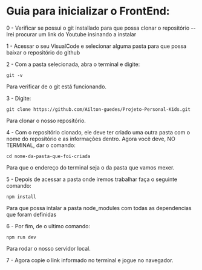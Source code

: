 # Guia para inicializar o FrontEnd:

0 - Verificar se possui o git installado para que possa clonar o repositório
-- Irei procurar um link do Youtube insinando a instalar


1 - Acessar o seu VisualCode e selecionar alguma pasta para que possa baixar o repositório do github

2 - Com a pasta selecionada, abra o terminal e digite:
```
git -v
```
Para verificar de o git está funcionando.

3 - Digite:
```
git clone https://github.com/Ailton-guedes/Projeto-Personal-Kids.git
```
Para clonar o nosso repositório.

4 - Com o repositório clonado, ele deve ter criado uma outra pasta com o nome do repositório e as informações dentro. Agora você deve, NO TERMINAL, dar o comando:
```
cd nome-da-pasta-que-foi-criada
```
Para que o endereço do terminal seja o da pasta que vamos mexer.

5 - Depois de acessar a pasta onde iremos trabalhar faça o seguinte comando:
```
npm install
```
Para que possa intalar a pasta node_modules com todas as dependencias que foram definidas

6 - Por fim, de o ultimo comando:
```
npm run dev
```
Para rodar o nosso servidor local.

7 - Agora copie o link informado no terminal e jogue no navegador.



